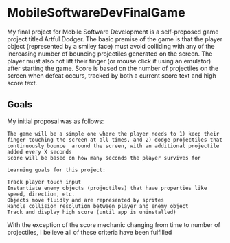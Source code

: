 # MobileSoftwareDevFinalGame

My final project for Mobile Software Development is a self-proposed game project titled Artful Dodger. 
The basic premise of the game is that the player object (represented by a smiley face) must avoid colliding with any of the increasing number of bouncing projectiles generated on the screen. The player must also not lift their finger (or mouse click if using an emulator) after starting the game. Score is based on the number of projectiles on the screen when defeat occurs, tracked by both a current score text and high score text.

## Goals

My initial proposal was as follows:
    
    The game will be a simple one where the player needs to 1) keep their finger touching the screen at all times, and 2) dodge projectiles that continuously bounce  around the screen, with an additional projectile added every X seconds
    Score will be based on how many seconds the player survives for

    Learning goals for this project:

    Track player touch input
    Instantiate enemy objects (projectiles) that have properties like speed, direction, etc.
    Objects move fluidly and are represented by sprites
    Handle collision resolution between player and enemy object
    Track and display high score (until app is uninstalled)
    
With the exception of the score mechanic changing from time to number of projectiles, I believe all of these criteria have been fulfilled

